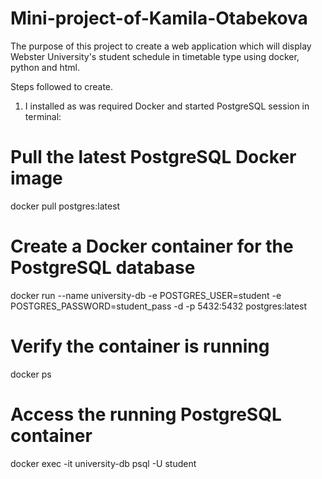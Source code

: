 # Mini-project-of-Kamila-Otabekova

The purpose of this project to create a web application which will display Webster University's student schedule in timetable type using docker, python and html.

Steps followed to create.

1. I installed as was required Docker and started PostgreSQL session in terminal:

# Pull the latest PostgreSQL Docker image
docker pull postgres:latest

# Create a Docker container for the PostgreSQL database
docker run --name university-db -e POSTGRES_USER=student -e POSTGRES_PASSWORD=student_pass -d -p 5432:5432 postgres:latest

# Verify the container is running
docker ps

# Access the running PostgreSQL container
docker exec -it university-db psql -U student


